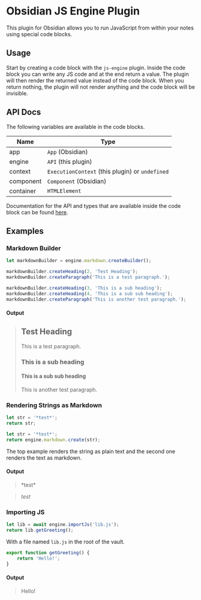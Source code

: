 # Obsidian JS Engine Plugin

This plugin for Obsidian allows you to run JavaScript from within your notes using special code blocks.

## Usage

Start by creating a code block with the `js-engine` plugin. Inside the code block you can write any JS code and at the end return a value.
The plugin will then render the returned value instead of the code block. When you return nothing, the plugin will not render anything and the code block will be invisible.

## API Docs

The following variables are available in the code blocks.

| Name      | Type                                            |
| --------- | ----------------------------------------------- |
| app       | `App` (Obsidian)                                |
| engine    | `API` (this plugin)                             |
| context   | `ExecutionContext` (this plugin) or `undefined` |
| component | `Component` (Obsidian)                          |
| container | `HTMLElement`                                   |

Documentation for the API and types that are available inside the code block can be found [here](https://mprojectscode.github.io/obsidian-js-engine-plugin/classes/API.API.html).

## Examples

### Markdown Builder

```js
let markdownBuilder = engine.markdown.createBuilder();

markdownBuilder.createHeading(2, 'Test Heading');
markdownBuilder.createParagraph('This is a test paragraph.');

markdownBuilder.createHeading(3, 'This is a sub heading');
markdownBuilder.createHeading(4, 'This is a sub sub heading');
markdownBuilder.createParagraph('This is another test paragraph.');
```

#### Output

> ## Test Heading
>
> This is a test paragraph.
>
> ### This is a sub heading
>
> #### This is a sub sub heading
>
> This is another test paragraph.

### Rendering Strings as Markdown

```js
let str = '*test*';
return str;
```

```js
let str = '*test*';
return engine.markdown.create(str);
```

The top example renders the string as plain text and the second one renders the text as markdown.

#### Output

> \*test\*

> _test_

### Importing JS

```js
let lib = await engine.importJs('lib.js');
return lib.getGreeting();
```

With a file named `lib.js` in the root of the vault.

```js
export function getGreeting() {
	return 'Hello!';
}
```

#### Output

> Hello!
